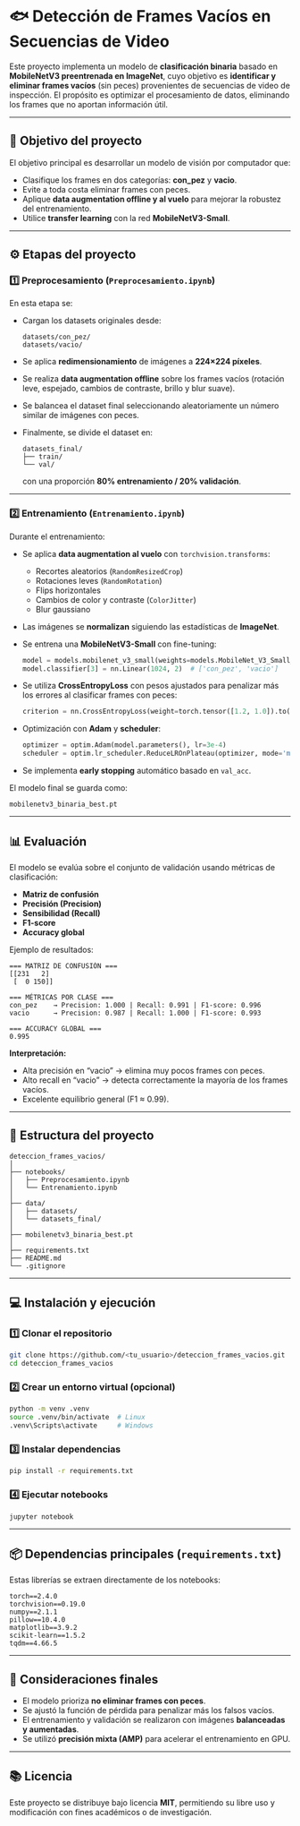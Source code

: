 # 🐟 Detección de Frames Vacíos en Secuencias de Video

Este proyecto implementa un modelo de **clasificación binaria** basado en **MobileNetV3 preentrenada en ImageNet**, cuyo objetivo es **identificar y eliminar frames vacíos** (sin peces) provenientes de secuencias de video de inspección.
El propósito es optimizar el procesamiento de datos, eliminando los frames que no aportan información útil.

---

## 🎯 Objetivo del proyecto

El objetivo principal es desarrollar un modelo de visión por computador que:

* Clasifique los frames en dos categorías: **con_pez** y **vacio**.
* Evite a toda costa eliminar frames con peces.
* Aplique **data augmentation offline y al vuelo** para mejorar la robustez del entrenamiento.
* Utilice **transfer learning** con la red **MobileNetV3-Small**.

---

## ⚙️ Etapas del proyecto

### 1️⃣ Preprocesamiento (`Preprocesamiento.ipynb`)

En esta etapa se:

* Cargan los datasets originales desde:

  ```
  datasets/con_pez/
  datasets/vacio/
  ```
* Se aplica **redimensionamiento** de imágenes a **224×224 píxeles**.
* Se realiza **data augmentation offline** sobre los frames vacíos (rotación leve, espejado, cambios de contraste, brillo y blur suave).
* Se balancea el dataset final seleccionando aleatoriamente un número similar de imágenes con peces.
* Finalmente, se divide el dataset en:

  ```
  datasets_final/
  ├── train/
  └── val/
  ```

  con una proporción **80% entrenamiento / 20% validación**.

---

### 2️⃣ Entrenamiento (`Entrenamiento.ipynb`)

Durante el entrenamiento:

* Se aplica **data augmentation al vuelo** con `torchvision.transforms`:

  * Recortes aleatorios (`RandomResizedCrop`)
  * Rotaciones leves (`RandomRotation`)
  * Flips horizontales
  * Cambios de color y contraste (`ColorJitter`)
  * Blur gaussiano
* Las imágenes se **normalizan** siguiendo las estadísticas de **ImageNet**.
* Se entrena una **MobileNetV3-Small** con fine-tuning:

  ```python
  model = models.mobilenet_v3_small(weights=models.MobileNet_V3_Small_Weights.IMAGENET1K_V1)
  model.classifier[3] = nn.Linear(1024, 2)  # ['con_pez', 'vacio']
  ```
* Se utiliza **CrossEntropyLoss** con pesos ajustados para penalizar más los errores al clasificar frames con peces:

  ```python
  criterion = nn.CrossEntropyLoss(weight=torch.tensor([1.2, 1.0]).to(DEVICE))
  ```
* Optimización con **Adam** y **scheduler**:

  ```python
  optimizer = optim.Adam(model.parameters(), lr=3e-4)
  scheduler = optim.lr_scheduler.ReduceLROnPlateau(optimizer, mode='min', factor=0.5, patience=2)
  ```
* Se implementa **early stopping** automático basado en `val_acc`.

El modelo final se guarda como:

```
mobilenetv3_binaria_best.pt
```

---

## 📊 Evaluación

El modelo se evalúa sobre el conjunto de validación usando métricas de clasificación:

* **Matriz de confusión**
* **Precisión (Precision)**
* **Sensibilidad (Recall)**
* **F1-score**
* **Accuracy global**

Ejemplo de resultados:

```
=== MATRIZ DE CONFUSIÓN ===
[[231   2]
 [  0 150]]

=== MÉTRICAS POR CLASE ===
con_pez    → Precision: 1.000 | Recall: 0.991 | F1-score: 0.996
vacio      → Precision: 0.987 | Recall: 1.000 | F1-score: 0.993

=== ACCURACY GLOBAL ===
0.995
```

**Interpretación:**

* Alta precisión en “vacio” → elimina muy pocos frames con peces.
* Alto recall en “vacio” → detecta correctamente la mayoría de los frames vacíos.
* Excelente equilibrio general (F1 ≈ 0.99).

---

## 🧱 Estructura del proyecto

```
deteccion_frames_vacios/
│
├── notebooks/
│   ├── Preprocesamiento.ipynb
│   └── Entrenamiento.ipynb
│
├── data/
│   ├── datasets/
│   └── datasets_final/
│
├── mobilenetv3_binaria_best.pt
│
├── requirements.txt
├── README.md
└── .gitignore
```

---

## 💻 Instalación y ejecución

### 1️⃣ Clonar el repositorio

```bash
git clone https://github.com/<tu_usuario>/deteccion_frames_vacios.git
cd deteccion_frames_vacios
```

### 2️⃣ Crear un entorno virtual (opcional)

```bash
python -m venv .venv
source .venv/bin/activate  # Linux
.venv\Scripts\activate     # Windows
```

### 3️⃣ Instalar dependencias

```bash
pip install -r requirements.txt
```

### 4️⃣ Ejecutar notebooks

```bash
jupyter notebook
```

---

## 📦 Dependencias principales (`requirements.txt`)

Estas librerías se extraen directamente de los notebooks:

```
torch==2.4.0
torchvision==0.19.0
numpy==2.1.1
pillow==10.4.0
matplotlib==3.9.2
scikit-learn==1.5.2
tqdm==4.66.5
```

---

## 🧠 Consideraciones finales

* El modelo prioriza **no eliminar frames con peces**.
* Se ajustó la función de pérdida para penalizar más los falsos vacíos.
* El entrenamiento y validación se realizaron con imágenes **balanceadas y aumentadas**.
* Se utilizó **precisión mixta (AMP)** para acelerar el entrenamiento en GPU.

---

## 📚 Licencia

Este proyecto se distribuye bajo licencia **MIT**, permitiendo su libre uso y modificación con fines académicos o de investigación.
